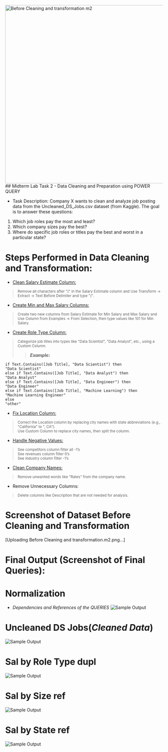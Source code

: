<img width="569" alt="Before Cleaning and transformation m2" src="https://github.com/user-attachments/assets/5f9ca205-a8b8-43e3-bf30-00dc2f419e3a" />## Midterm Lab Task 2 -  Data Cleaning and Preparation using POWER QUERY
* Task Description:
Company X wants to clean and analyze job posting data from the Uncleaned_DS_Jobs.csv dataset (from Kaggle). The goal is to answer these questions:

1. Which job roles pay the most and least?
2. Which company sizes pay the best?
3. Where do specific job roles or titles pay the best and worst in a particular state?
   
# Steps Performed in Data Cleaning and Transformation:
* <ins>Clean Salary Estimate Column:
> <sup>Remove all characters after "(" in the Salary Estimate column and Use Transform → Extract → Text Before Delimiter and type "(".
* <ins>Create Min and Max Salary Columns:
> <sup>Create two new columns from Salary Estimate for Min Salary and Max Salary and Use Column from Examples → From Selection, then type values like 101 for Min Salary.
* <ins>Create Role Type Column:
> <sup>Categorize job titles into types like "Data Scientist", "Data Analyst", etc., using a Custom Column.
>> ***Example:***
```
if Text.Contains([Job Title], "Data Scientist") then  
"Data Scientist" 
else if Text.Contains([Job Title], "Data Analyst") then  
"Data Analyst" 
else if Text.Contains([Job Title], "Data Engineer") then  
"Data Engineer"
else if Text.Contains([Job Title], "Machine Learning") then  
"Machine Learning Engineer" 
else  
"other" 
```
* <ins>Fix Location Column:
> <sup>Correct the Location column by replacing city names with state abbreviations (e.g., "California" to ", CA").\
> Use Custom Column to replace city names, then split the column.
* <ins>Handle Negative Values:
> <sup>See competitors column filter all -1’s\
See revenues column filter 0’s\
See industry column filter -1’s 
* <ins>Clean Company Names:
> <sup>Remove unwanted words like "Rates" from the company name.
* Remove Unnecessary Columns:
> <sup>Delete columns like Description that are not needed for analysis.

# Screenshot of Dataset Before Cleaning and Transformation
[Uploading Before Cleaning and transformation.m2.png…]

# Final Output (Screenshot of Final Queries):
# Normalization
* _Dependencies and References of the QUERIES_
![Sample Output](IMAGE/ERD%20Query.JPG)
# Uncleaned DS Jobs(_Cleaned Data_)
![Sample Output](IMAGE/Uncleaned.JPG)

# Sal by Role Type dupl
![Sample Output](IMAGE/Sal%20by%20Role%20Type%20Dupl.JPG)

# Sal by Size ref
![Sample Output](IMAGE/Sal%20by%20Sze%20Ref.JPG)

# Sal by State ref
![Sample Output](IMAGE/Sal%20by%20Sze%20Ref.JPG)

